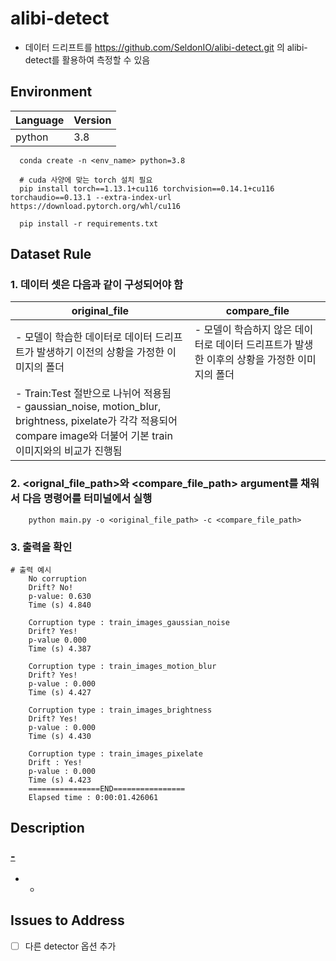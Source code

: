 

# alibi-detect
- 데이터 드리프트를 https://github.com/SeldonIO/alibi-detect.git 의 alibi-detect를 활용하여 측정할 수 있음


## Environment

| Language            | Version | 
|---------------------|---------|
| python              | 3.8     |
   
   
   
```
  conda create -n <env_name> python=3.8
  
  # cuda 사양에 맞는 torch 설치 필요
  pip install torch==1.13.1+cu116 torchvision==0.14.1+cu116 torchaudio==0.13.1 --extra-index-url https://download.pytorch.org/whl/cu116
  
  pip install -r requirements.txt
```
## Dataset Rule

### 1. 데이터 셋은 다음과 같이 구성되어야 함 


| original_file                                                                                                                       | compare_file                                         | 
|-------------------------------------------------------------------------------------------------------------------------------------|------------------------------------------------------|
| - 모델이 학습한 데이터로 데이터 드리프트가 발생하기 이전의 상황을 가정한 이미지의 폴더                                                                                   | - 모델이 학습하지 않은 데이터로 데이터 드리프트가 발생한 이후의 상황을 가정한 이미지의 폴더 |
| - Train:Test 절반으로 나뉘어 적용됨<br>- gaussian_noise, motion_blur, brightness, pixelate가 각각 적용되어 compare image와 더불어 기본 train 이미지와의 비교가 진행됨 
                                                                                                                                                                                      


### 2. <orignal_file_path>와 <compare_file_path> argument를 채워서 다음 명령어를 터미널에서 실행
```
    python main.py -o <original_file_path> -c <compare_file_path>
```
### 3. 출력을 확인
```
# 출력 예시
    No corruption
    Drift? No!
    p-value: 0.630
    Time (s) 4.840
    
    Corruption type : train_images_gaussian_noise
    Drift? Yes!
    p-value 0.000
    Time (s) 4.387
    
    Corruption type : train_images_motion_blur
    Drift? Yes!
    p-value : 0.000
    Time (s) 4.427
    
    Corruption type : train_images_brightness
    Drift? Yes!
    p-value : 0.000
    Time (s) 4.430
    
    Corruption type : train_images_pixelate
    Drift : Yes!
    p-value : 0.000
    Time (s) 4.423
    ================END================
    Elapsed time : 0:00:01.426061

```

## Description

### [-](link)    
  - -

## Issues to Address

- [ ] 다른 detector 옵션 추가
